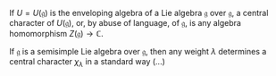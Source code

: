 If $U = U(\mathfrak{g})$ is the enveloping algebra of a Lie algebra $\mathfrak{g}$ over $\mathfrak{g}$, a central character of $U(\mathfrak{g})$, or, by abuse of language, of $\mathfrak{g}$, is any algebra homomorphism $Z(\mathfrak{g})\to\mathbb{C}$.

If $\mathfrak{g}$ is a semisimple Lie algebra over $\mathfrak{g}$, then any weight $\lambda$ determines a central character $\chi_\lambda$ in a standard way (...)